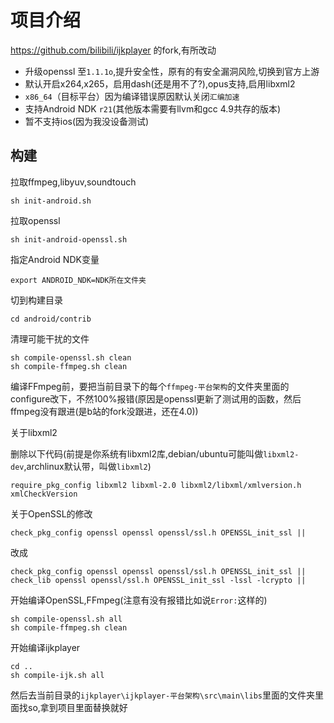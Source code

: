 # 项目介绍
https://github.com/bilibili/ijkplayer 的fork,有所改动
- 升级openssl 至`1.1.1o`,提升安全性，原有的有安全漏洞风险,切换到官方上游
- 默认开启x264,x265，启用dash(还是用不了?),opus支持,启用libxml2
- `x86_64`（目标平台）因为编译错误原因默认关闭`汇编加速`
- 支持Android NDK `r21`(其他版本需要有llvm和gcc 4.9共存的版本)
- 暂不支持ios(因为我没设备测试)

## 构建
拉取ffmpeg,libyuv,soundtouch

    sh init-android.sh
拉取openssl

    sh init-android-openssl.sh

指定Android NDK变量
    
    export ANDROID_NDK=NDK所在文件夹

切到构建目录

    cd android/contrib

清理可能干扰的文件

    sh compile-openssl.sh clean
    sh compile-ffmpeg.sh clean

编译FFmpeg前，要把当前目录下的每个`ffmpeg-平台架构`的文件夹里面的configure改下，不然100%报错(原因是openssl更新了测试用的函数，然后ffmpeg没有跟进(是b站的fork没跟进，还在4.0))

关于libxml2

删除以下代码(前提是你系统有libxml2库,debian/ubuntu可能叫做`libxml2-dev`,archlinux默认带，叫做`libxml2`)

    require_pkg_config libxml2 libxml-2.0 libxml2/libxml/xmlversion.h xmlCheckVersion


关于OpenSSL的修改

    check_pkg_config openssl openssl openssl/ssl.h OPENSSL_init_ssl ||

改成

    check_pkg_config openssl openssl openssl/ssl.h OPENSSL_init_ssl ||
    check_lib openssl openssl/ssl.h OPENSSL_init_ssl -lssl -lcrypto ||


开始编译OpenSSL,FFmpeg(注意有没有报错比如说`Error:`这样的)

    sh compile-openssl.sh all
    sh compile-ffmpeg.sh clean

开始编译ijkplayer

    cd ..
    sh compile-ijk.sh all

然后去当前目录的`ijkplayer\ijkplayer-平台架构\src\main\libs`里面的文件夹里面找so,拿到项目里面替换就好